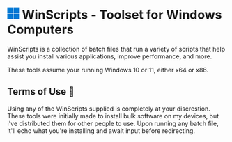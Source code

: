 # <img src = 'Assets/windows-logo.png' width = 27> WinScripts - Toolset for Windows Computers
WinScripts is a collection of batch files that run a variety of scripts that help assist you install various applications, improve performance, and more.

These tools assume your running Windows 10 or 11, either x64 or x86.

## Terms of Use 📃
Using any of the WinScripts supplied is completely at your discrestion. These tools were initially made to install bulk software on my devices, but i've distributed them for other people to use. Upon running any batch file, it'll echo what you're installing and await input before redirecting.
